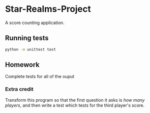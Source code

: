 # Star-Realms-Project

A score counting application.

## Running tests

```sh
python -m unittest test
```

## Homework

Complete tests for all of the ouput

### Extra credit

Transform this program so that the first question it asks is *how many players*, and then write a test which tests for the third player's score.
